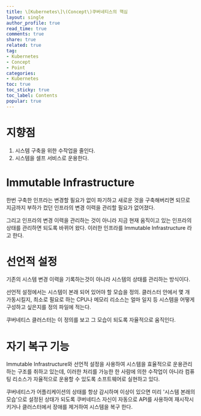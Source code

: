 ```yaml
---
title: \[Kubernetes\]\(Concept\)쿠버네티스의 핵심
layout: single
author_profile: true
read_time: true
comments: true
share: true
related: true
tag:
- Kubernetes
- Concept
- Point
categories:
- Kubernetes
toc: true
toc_sticky: true
toc_label: Contents
popular: true
---
```

# 지향점

1. 시스템 구축을 위한 수작업을 줄인다.
2. 시스템을 셀프 서비스로 운용한다.

# Immutable Infrastructure

한번 구축한 인프라는 변경할 필요가 없이 파기하고 새로운 것을 구축해버리면 되므로 지금까지 부하가 컸던 인프라의 변경 이력을 관리할 필요가 없어졌다. 

그리고 인프라의 변경 이력을 관리하는 것이 아니라 지금 현재 움직이고 있는 인프라의 상태를 관리하면 되도록 바뀌어 왔다. 이러한 인프라를 Immutable Infrastructure 라고 한다.


# 선언적 설정

기존의 시스템 변경 이력을 기록하는것이 아니라 시스템의 상태를 관리하는 방식이다.

선언적 설정에서는 시스템이 본래 되어 있어야 할 모습을 정의. 클러스터 안에서 몇 개 가동시킬지, 최소로 필요로 하는 CPU나 메모리 리소스는 얼마 일지 등 시스템을 어떻게 구성하고 싶은지를 정의 파일에 적는다.

쿠버네티스 클러스터는 이 정의를 보고 그 모습이 되도록 자율적으로 움직인다.


# 자기 복구 기능

Immutable Infrastructure와 선언적 설정을 사용하여 시스템을 효율적으로 운용관리하는 구조를 취하고 있는데, 이러한 처리를 가능한 한 사람에 의한 수작업이 아니라 컴퓨팅 리소스가 자율적으로 운용할 수 있도록 소프트웨어로 실현하고 있다.

쿠버네티스가 어플리케이션의 상태를 항상 감시하며 이상이 있으면 미리 '시스템 본래의 모습'으로 설정된 상태가 되도록 쿠버네티스 자신이 자동으로 API를 사용하여 재시작시키거나 클러스터에서 장애를 제거하여 시스템을 복구 한다.
